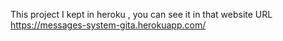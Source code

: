 This project I kept in heroku , you can see it in that website URL https://messages-system-gita.herokuapp.com/